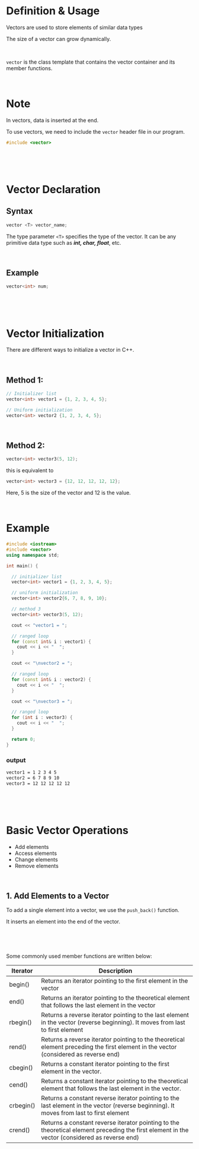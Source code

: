 # Definition & Usage

Vectors are used to store elements of similar data types

The size of a vector can grow dynamically.

&nbsp;

`vector` is the class template that contains the vector container and its member functions.

&nbsp;

# Note

In vectors, data is inserted at the end.

To use vectors, we need to include the `vector` header file in our program.

```cpp
#include <vector>
```

&nbsp;

&nbsp;

# Vector Declaration

## Syntax

```cpp
vector <T> vector_name;
```

The type parameter `<T>` specifies the type of the vector. It can be any primitive data type such as **_int, char, float_**, etc.

&nbsp;

## Example

```cpp
vector<int> num;
```

&nbsp;

&nbsp;

# Vector Initialization

There are different ways to initialize a vector in C++.

&nbsp;

## Method 1:

```cpp
// Initializer list
vector<int> vector1 = {1, 2, 3, 4, 5};

// Uniform initialization
vector<int> vector2 {1, 2, 3, 4, 5};
```

&nbsp;

## Method 2:

```cpp
vector<int> vector3(5, 12);
```

this is equivalent to

```cpp
vector<int> vector3 = {12, 12, 12, 12, 12};
```

Here, 5 is the size of the vector and 12 is the value.

&nbsp;

# Example

```cpp
#include <iostream>
#include <vector>
using namespace std;

int main() {

  // initializer list
  vector<int> vector1 = {1, 2, 3, 4, 5};

  // uniform initialization
  vector<int> vector2{6, 7, 8, 9, 10};

  // method 3
  vector<int> vector3(5, 12);

  cout << "vector1 = ";

  // ranged loop
  for (const int& i : vector1) {
    cout << i << "  ";
  }

  cout << "\nvector2 = ";

  // ranged loop
  for (const int& i : vector2) {
    cout << i << "  ";
  }

  cout << "\nvector3 = ";

  // ranged loop
  for (int i : vector3) {
    cout << i << "  ";
  }

  return 0;
}
```

### output

```md
vector1 = 1 2 3 4 5  
vector2 = 6 7 8 9 10  
vector3 = 12 12 12 12 12
```

&nbsp;

&nbsp;

# Basic Vector Operations

- Add elements
- Access elements
- Change elements
- Remove elements

&nbsp;

## 1. Add Elements to a Vector

To add a single element into a vector, we use the `push_back()` function.

It inserts an element into the end of the vector.

&nbsp;

&nbsp;

Some commonly used member functions are written below:

| Iterator  | Description                                                                                                                                   |
| --------- | --------------------------------------------------------------------------------------------------------------------------------------------- |
| begin()   | Returns an iterator pointing to the first element in the vector                                                                               |
| end()     | Returns an iterator pointing to the theoretical element that follows the last element in the vector                                           |
| rbegin()  | Returns a reverse iterator pointing to the last element in the vector (reverse beginning). It moves from last to first element                |
| rend()    | Returns a reverse iterator pointing to the theoretical element preceding the first element in the vector (considered as reverse end)          |
| cbegin()  | Returns a constant iterator pointing to the first element in the vector.                                                                      |
| cend()    | Returns a constant iterator pointing to the theoretical element that follows the last element in the vector.                                  |
| crbegin() | Returns a constant reverse iterator pointing to the last element in the vector (reverse beginning). It moves from last to first element       |
| crend()   | Returns a constant reverse iterator pointing to the theoretical element preceding the first element in the vector (considered as reverse end) |

&nbsp;

&nbsp;

&nbsp;

&nbsp;

&nbsp;

&nbsp;
